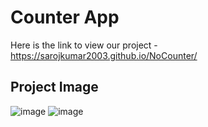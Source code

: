 # Counter App
Here is the link to view our project - https://sarojkumar2003.github.io/NoCounter/

## Project Image

![image](https://github.com/sarojkumar2003/NoCounter/assets/90202990/f0819a84-7273-4d93-8763-8933af1cca73)
![image](https://github.com/sarojkumar2003/NoCounter/assets/90202990/74a8eb7e-85f2-4df0-a9e0-d50361bc1204)


